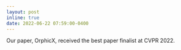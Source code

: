 ```yaml
---
layout: post
inline: true
date: 2022-06-22 07:59:00-0400
---
```



Our paper, OrphicX, received the best paper finalist at CVPR 2022.